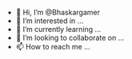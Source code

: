 - 👋 Hi, I’m @Bhaskargamer
- 👀 I’m interested in ...
- 🌱 I’m currently learning ...
- 💞️ I’m looking to collaborate on ...
- 📫 How to reach me ...

<!---
Bhaskargamer/Bhaskargamer is a ✨ special ✨ repository because its `README.md` (this file) appears on your GitHub profile.
You can click the Preview link to take a look at your changes.
--->
